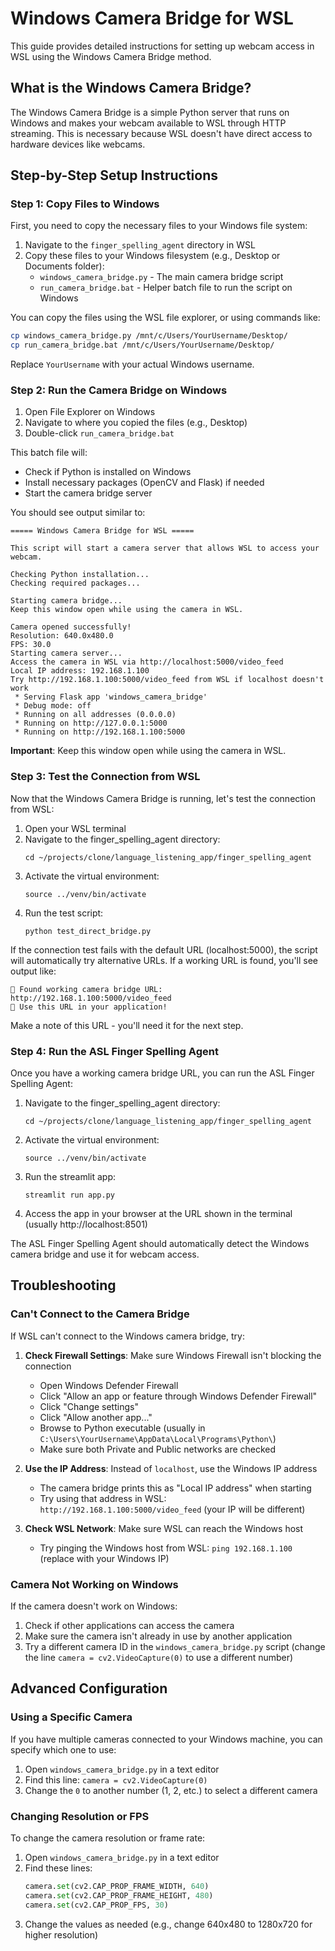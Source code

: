 # Windows Camera Bridge for WSL

This guide provides detailed instructions for setting up webcam access in WSL using the Windows Camera Bridge method.

## What is the Windows Camera Bridge?

The Windows Camera Bridge is a simple Python server that runs on Windows and makes your webcam available to WSL through HTTP streaming. This is necessary because WSL doesn't have direct access to hardware devices like webcams.

## Step-by-Step Setup Instructions

### Step 1: Copy Files to Windows

First, you need to copy the necessary files to your Windows file system:

1. Navigate to the `finger_spelling_agent` directory in WSL
2. Copy these files to your Windows filesystem (e.g., Desktop or Documents folder):
   - `windows_camera_bridge.py` - The main camera bridge script
   - `run_camera_bridge.bat` - Helper batch file to run the script on Windows

You can copy the files using the WSL file explorer, or using commands like:

```bash
cp windows_camera_bridge.py /mnt/c/Users/YourUsername/Desktop/
cp run_camera_bridge.bat /mnt/c/Users/YourUsername/Desktop/
```

Replace `YourUsername` with your actual Windows username.

### Step 2: Run the Camera Bridge on Windows

1. Open File Explorer on Windows
2. Navigate to where you copied the files (e.g., Desktop)
3. Double-click `run_camera_bridge.bat`

This batch file will:
- Check if Python is installed on Windows
- Install necessary packages (OpenCV and Flask) if needed
- Start the camera bridge server

You should see output similar to:

```
===== Windows Camera Bridge for WSL =====

This script will start a camera server that allows WSL to access your webcam.

Checking Python installation...
Checking required packages...

Starting camera bridge...
Keep this window open while using the camera in WSL.

Camera opened successfully!
Resolution: 640.0x480.0
FPS: 30.0
Starting camera server...
Access the camera in WSL via http://localhost:5000/video_feed
Local IP address: 192.168.1.100
Try http://192.168.1.100:5000/video_feed from WSL if localhost doesn't work
 * Serving Flask app 'windows_camera_bridge'
 * Debug mode: off
 * Running on all addresses (0.0.0.0)
 * Running on http://127.0.0.1:5000
 * Running on http://192.168.1.100:5000
```

**Important**: Keep this window open while using the camera in WSL.

### Step 3: Test the Connection from WSL

Now that the Windows Camera Bridge is running, let's test the connection from WSL:

1. Open your WSL terminal
2. Navigate to the finger_spelling_agent directory:
   ```
   cd ~/projects/clone/language_listening_app/finger_spelling_agent
   ```
3. Activate the virtual environment:
   ```
   source ../venv/bin/activate
   ```
4. Run the test script:
   ```
   python test_direct_bridge.py
   ```

If the connection test fails with the default URL (localhost:5000), the script will automatically try alternative URLs. If a working URL is found, you'll see output like:

```
📌 Found working camera bridge URL: http://192.168.1.100:5000/video_feed
📌 Use this URL in your application!
```

Make a note of this URL - you'll need it for the next step.

### Step 4: Run the ASL Finger Spelling Agent

Once you have a working camera bridge URL, you can run the ASL Finger Spelling Agent:

1. Navigate to the finger_spelling_agent directory:
   ```
   cd ~/projects/clone/language_listening_app/finger_spelling_agent
   ```
2. Activate the virtual environment:
   ```
   source ../venv/bin/activate
   ```
3. Run the streamlit app:
   ```
   streamlit run app.py
   ```
4. Access the app in your browser at the URL shown in the terminal (usually http://localhost:8501)

The ASL Finger Spelling Agent should automatically detect the Windows camera bridge and use it for webcam access.

## Troubleshooting

### Can't Connect to the Camera Bridge

If WSL can't connect to the Windows camera bridge, try:

1. **Check Firewall Settings**: Make sure Windows Firewall isn't blocking the connection
   - Open Windows Defender Firewall
   - Click "Allow an app or feature through Windows Defender Firewall"
   - Click "Change settings"
   - Click "Allow another app..."
   - Browse to Python executable (usually in `C:\Users\YourUsername\AppData\Local\Programs\Python\`)
   - Make sure both Private and Public networks are checked

2. **Use the IP Address**: Instead of `localhost`, use the Windows IP address
   - The camera bridge prints this as "Local IP address" when starting
   - Try using that address in WSL: `http://192.168.1.100:5000/video_feed` (your IP will be different)

3. **Check WSL Network**: Make sure WSL can reach the Windows host
   - Try pinging the Windows host from WSL: `ping 192.168.1.100` (replace with your Windows IP)

### Camera Not Working on Windows

If the camera doesn't work on Windows:

1. Check if other applications can access the camera
2. Make sure the camera isn't already in use by another application
3. Try a different camera ID in the `windows_camera_bridge.py` script (change the line `camera = cv2.VideoCapture(0)` to use a different number)

## Advanced Configuration

### Using a Specific Camera

If you have multiple cameras connected to your Windows machine, you can specify which one to use:

1. Open `windows_camera_bridge.py` in a text editor
2. Find this line: `camera = cv2.VideoCapture(0)`
3. Change the `0` to another number (1, 2, etc.) to select a different camera

### Changing Resolution or FPS

To change the camera resolution or frame rate:

1. Open `windows_camera_bridge.py` in a text editor
2. Find these lines:
   ```python
   camera.set(cv2.CAP_PROP_FRAME_WIDTH, 640)
   camera.set(cv2.CAP_PROP_FRAME_HEIGHT, 480)
   camera.set(cv2.CAP_PROP_FPS, 30)
   ```
3. Change the values as needed (e.g., change 640x480 to 1280x720 for higher resolution) 